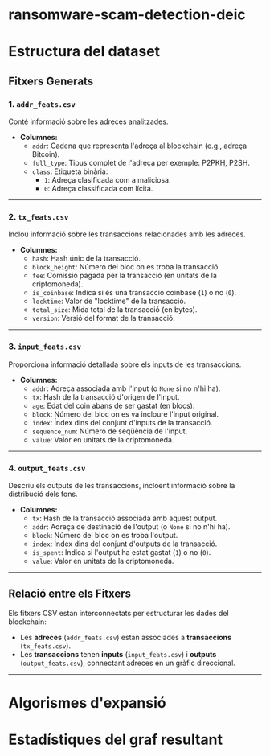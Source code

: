 # ransomware-scam-detection-deic

# Estructura del dataset

## Fitxers Generats

### 1. `addr_feats.csv`
Conté informació sobre les adreces analitzades.

- **Columnes:**
  - `addr`: Cadena que representa l'adreça al blockchain (e.g., adreça Bitcoin).
  - `full_type`: Tipus complet de l'adreça per exemple: P2PKH, P2SH.
  - `class`: Etiqueta binària:
    - `1`: Adreça clasificada com a maliciosa.
    - `0`: Adreça classificada com lícita.

---

### 2. `tx_feats.csv`
Inclou informació sobre les transaccions relacionades amb les adreces.

- **Columnes:**
  - `hash`: Hash únic de la transacció.
  - `block_height`: Número del bloc on es troba la transacció.
  - `fee`: Comissió pagada per la transacció (en unitats de la criptomoneda).
  - `is_coinbase`: Indica si és una transacció coinbase (`1`) o no (`0`).
  - `locktime`: Valor de "locktime" de la transacció.
  - `total_size`: Mida total de la transacció (en bytes).
  - `version`: Versió del format de la transacció.

---

### 3. `input_feats.csv`
Proporciona informació detallada sobre els inputs de les transaccions.

- **Columnes:**
  - `addr`: Adreça associada amb l'input (o `None` si no n'hi ha).
  - `tx`: Hash de la transacció d'origen de l'input.
  - `age`: Edat del coin abans de ser gastat (en blocs).
  - `block`: Número del bloc on es va incloure l'input original.
  - `index`: Índex dins del conjunt d'inputs de la transacció.
  - `sequence_num`: Número de seqüència de l'input.
  - `value`: Valor en unitats de la criptomoneda.

---

### 4. `output_feats.csv`
Descriu els outputs de les transaccions, incloent informació sobre la distribució dels fons.

- **Columnes:**
  - `tx`: Hash de la transacció associada amb aquest output.
  - `addr`: Adreça de destinació de l'output (o `None` si no n'hi ha).
  - `block`: Número del bloc on es troba l'output.
  - `index`: Índex dins del conjunt d'outputs de la transacció.
  - `is_spent`: Indica si l'output ha estat gastat (`1`) o no (`0`).
  - `value`: Valor en unitats de la criptomoneda.

---

## Relació entre els Fitxers
Els fitxers CSV estan interconnectats per estructurar les dades del blockchain:
- Les **adreces** (`addr_feats.csv`) estan associades a **transaccions** (`tx_feats.csv`).
- Les **transaccions** tenen **inputs** (`input_feats.csv`) i **outputs** (`output_feats.csv`), connectant adreces en un gràfic direccional.

---

# Algorismes d'expansió

# Estadístiques del graf resultant
